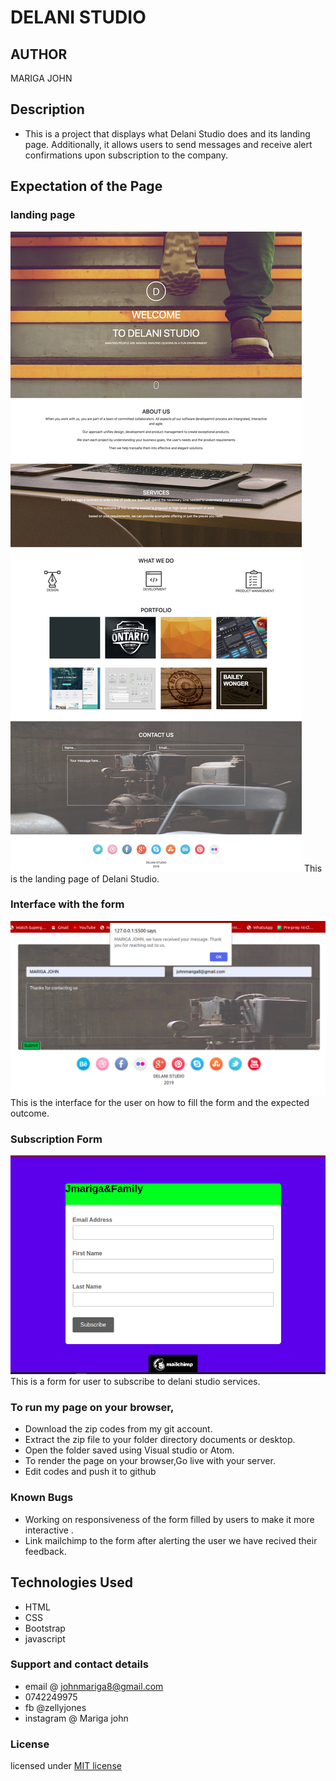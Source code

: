 # DELANI STUDIO 
## AUTHOR
 MARIGA JOHN
## Description
* This is a project that displays what Delani Studio does and its landing page. Additionally, it allows users to send messages and  receive alert confirmations upon subscription to the company.
## Expectation of the Page
### landing page
<img src="img/ Delani Studio.jpg">
This is the landing page of Delani Studio.

### Interface with the form
<img src="img/feedback.png">
This is the interface for the user on how to fill the form and the expected outcome.

### Subscription Form
<img src="img/interface.png">
This is a form for user to subscribe to delani studio services.

### To run my page on your browser,
* Download the zip codes from my git account.
* Extract the zip file to your folder directory documents or desktop.
* Open the folder saved using Visual studio or Atom.
* To render the page on your browser,Go live with your server.
* Edit codes and push it to github
### Known Bugs
* Working on responsiveness of the form filled by users to make it more interactive .
* Link mailchimp to the form after alerting the user we have recived their feedback.
## Technologies Used
* HTML
* CSS
* Bootstrap
* javascript
### Support and contact details
* email @ johnmariga8@gmail.com
* 0742249975
* fb @zellyjones
* instagram @ Mariga john
### License
licensed under [MIT license](LICENSE)